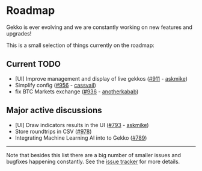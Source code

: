 # Roadmap

Gekko is ever evolving and we are constantly working on new features and upgrades!

This is a small selection of things currently on the roadmap:

## Current TODO

- [UI] Improve management and display of live gekkos ([#911](https://github.com/askmike/gekko/issues/911) - [askmike](https://github.com/askmike))
- Simplify config ([#956](https://github.com/askmike/gekko/issues/956) - [cassvail](https://github.com/cassvail))
- fix BTC Markets exchange ([#936](https://github.com/askmike/gekko/pull/936) - [anotherkabab](https://github.com/anotherkabab))

## Major active discussions

- [UI] Draw indicators results in the UI ([#793](https://github.com/askmike/gekko/pull/793) - [askmike](https://github.com/askmike))
- Store roundtrips in CSV ([#978](https://github.com/askmike/gekko/issues/978))
- Integrating Machine Learning AI into to Gekko ([#789](https://github.com/askmike/gekko/issues/789))

-----

Note that besides this list there are a big number of smaller issues and bugfixes happening constantly. See the [issue tracker](https://github.com/askmike/gekko/issues) for more details.